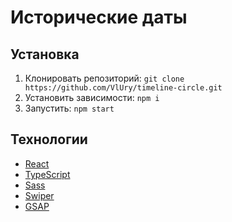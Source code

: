 # Исторические даты

## Установка

1. Клонировать репозиторий: `git clone https://github.com/VlUry/timeline-circle.git`
2. Установить зависимости: `npm i`
3. Запустить: `npm start`

## Технологии

- [React](https://reactjs.org/)
- [TypeScript](https://www.typescriptlang.org/)
- [Sass](https://sass-lang.com/)
- [Swiper](https://swiperjs.com/)
- [GSAP](https://greensock.com/gsap/)
